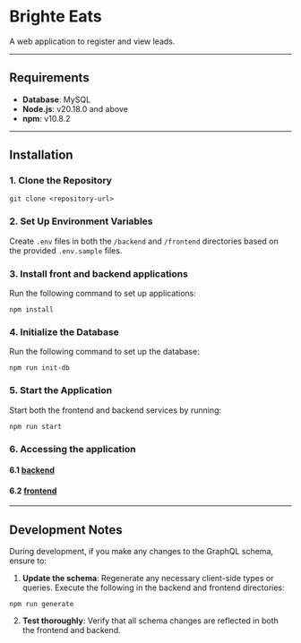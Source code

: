 # Brighte Eats

A web application to register and view leads.

---

## Requirements

- **Database**: MySQL  
- **Node.js**: v20.18.0 and above  
- **npm**: v10.8.2  

---

## Installation

### 1. Clone the Repository  
```
git clone <repository-url>
```

### 2. Set Up Environment Variables  
Create `.env` files in both the `/backend` and `/frontend` directories based on the provided `.env.sample` files.  

### 3. Install front and backend applications
Run the following command to set up applications:  
```
npm install
```

### 4. Initialize the Database  
Run the following command to set up the database:  
```
npm run init-db
```

### 5. Start the Application  
Start both the frontend and backend services by running:  
```
npm run start
```

### 6. Accessing the application  

#### 6.1 [backend](http://localhost:4000)

#### 6.2 [frontend](http://localhost:3000)

---

## Development Notes

During development, if you make any changes to the GraphQL schema, ensure to:

1. **Update the schema**: Regenerate any necessary client-side types or queries. Execute the following in the backend and frontend directories:
```
npm run generate
```
2. **Test thoroughly**: Verify that all schema changes are reflected in both the frontend and backend.
